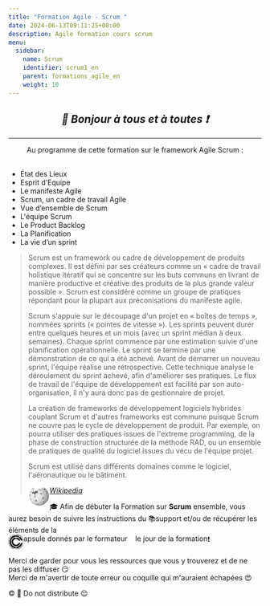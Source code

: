 ```yaml
---
title: "Formation Agile - Scrum "
date: 2024-06-13T09:11:25+00:00
description: Agile formation cours scrum
menu:
  sidebar:
    name: Scrum
    identifier: scrum1_en
    parent: formations_agile_en
    weight: 10
---
```


## _<center>:loudspeaker: Bonjour à tous et à toutes :heavy_exclamation_mark:</center>_

---

<div class="d-sm-block alert alert-info " > <center>
<i class="fas fa-info-circle " style="color: blue;"></i> Au programme de cette formation sur le framework Agile Scrum : </center>
<span class="text-left">
<br>

- État des Lieux
- Esprit d’Equipe
- Le manifeste Agile
- Scrum, un cadre de travail Agile
- Vue d’ensemble de Scrum
- L'équipe Scrum
- Le Product Backlog
- La Planification
- La vie d’un sprint 
</div>

>Scrum est un framework ou cadre de développement de produits complexes. Il est défini par ses créateurs comme un « cadre de travail holistique itératif qui se concentre sur les buts communs en livrant de manière productive et créative des produits de la plus grande valeur possible ». Scrum est considéré comme un groupe de pratiques répondant pour la plupart aux préconisations du manifeste agile.
>
>Scrum s'appuie sur le découpage d'un projet en « boîtes de temps », nommées sprints (« pointes de vitesse »). Les sprints peuvent durer entre quelques heures et un mois (avec un sprint médian à deux semaines). Chaque sprint commence par une estimation suivie d'une planification opérationnelle. Le sprint se termine par une démonstration de ce qui a été achevé. Avant de démarrer un nouveau sprint, l'équipe réalise une rétrospective. Cette technique analyse le déroulement du sprint achevé, afin d'améliorer ses pratiques. Le flux de travail de l'équipe de développement est facilité par son auto-organisation, il n'y aura donc pas de gestionnaire de projet.
>
>La création de frameworks de développement logiciels hybrides couplant Scrum et d'autres frameworks est commune puisque Scrum ne couvre pas le cycle de développement de produit. Par exemple, on pourra utiliser des pratiques issues de l'extreme programming, de la phase de construction structurée de la méthode RAD, ou un ensemble de pratiques de qualité du logiciel issues du vécu de l'équipe projet.
>
>Scrum est utilisé dans différents domaines comme le logiciel, l'aéronautique ou le bâtiment.
>
> <cite>[ <img style="float:left; margin: 1px; " height="40px" src="/files/images/wikipedia.png"> Wikipedia <i class="fas fa-external-link-alt"></i>](https://fr.wikipedia.org/wiki/Scrum_(développement) "Définition à lire pour bien comprendre")</cite>




<div class="d-sm-block  alert alert-success  text-left" role="alert">

:mortar_board: Afin de débuter la Formation sur **Scrum** ensemble, vous aurez besoin de suivre les instructions du :books:support et/ou de récupérer les éléments de la <span style='display:FLEX;margin:0'> <img style="vertical-align: bottom;" src="/images/icones/w30/capsule_30.png" alt="C">apsule donnés par le formateur &nbsp; <i class="fas fa-chalkboard-teacher"></i> &nbsp; le jour de la formation :exclamation:

</div>

Merci de garder pour vous les ressources que vous y trouverez et de ne pas les diffuser :smirk:  
Merci de m'avertir de toute erreur ou coquille qui m'auraient échapées :heart_eyes:

:copyright: :no_entry_sign: Do not distribute    :relieved:
